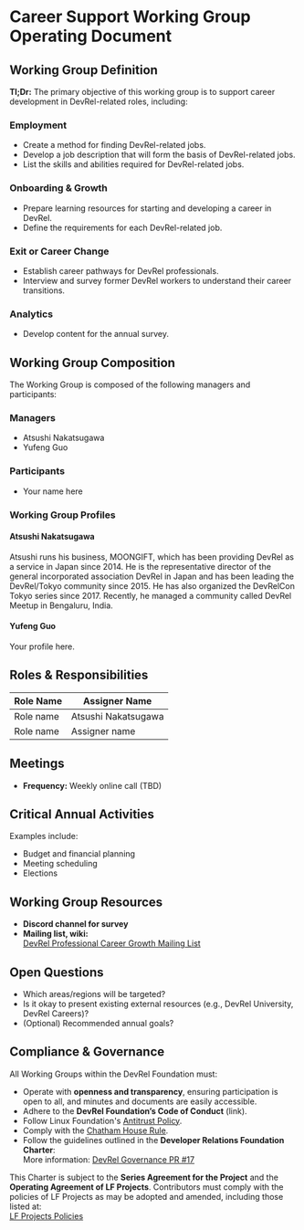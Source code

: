 # Career Support Working Group Operating Document

## Working Group Definition

**Tl;Dr:** The primary objective of this working group is to support career development in DevRel-related roles, including:

### Employment
- Create a method for finding DevRel-related jobs.
- Develop a job description that will form the basis of DevRel-related jobs.
- List the skills and abilities required for DevRel-related jobs.

### Onboarding & Growth
- Prepare learning resources for starting and developing a career in DevRel.
- Define the requirements for each DevRel-related job.

### Exit or Career Change
- Establish career pathways for DevRel professionals.
- Interview and survey former DevRel workers to understand their career transitions.

### Analytics
- Develop content for the annual survey.

## Working Group Composition

The Working Group is composed of the following managers and participants:

### Managers

- Atsushi Nakatsugawa  
- Yufeng Guo

### Participants

- Your name here  

### Working Group Profiles

#### Atsushi Nakatsugawa

Atsushi runs his business, MOONGIFT, which has been providing DevRel as a service in Japan since 2014. He is the representative director of the general incorporated association DevRel in Japan and has been leading the DevRel/Tokyo community since 2015. He has also organized the DevRelCon Tokyo series since 2017. Recently, he managed a community called DevRel Meetup in Bengaluru, India.

#### Yufeng Guo

Your profile here.  

## Roles & Responsibilities

| **Role Name** | **Assigner Name** |
|--------------|------------------|
| Role name | Atsushi Nakatsugawa |
| Role name | Assigner name |

## Meetings

- **Frequency:** Weekly online call (TBD)

## Critical Annual Activities  

Examples include:  
- Budget and financial planning  
- Meeting scheduling  
- Elections  

## Working Group Resources  

- **Discord channel for survey**  
- **Mailing list, wiki:**  
  [DevRel Professional Career Growth Mailing List](https://lists.dev-rel.org/g/wg-professional-career-growth)  

## Open Questions  

- Which areas/regions will be targeted?  
- Is it okay to present existing external resources (e.g., DevRel University, DevRel Careers)?  
- (Optional) Recommended annual goals?  


## Compliance & Governance  

All Working Groups within the DevRel Foundation must:  

- Operate with **openness and transparency**, ensuring participation is open to all, and minutes and documents are easily accessible.  
- Adhere to the **DevRel Foundation’s Code of Conduct** (link).  
- Follow Linux Foundation's [Antitrust Policy](https://www.linuxfoundation.org/legal/antitrust-policy).  
- Comply with the [Chatham House Rule](https://www.chathamhouse.org/about-us/chatham-house-rule).  
- Follow the guidelines outlined in the **Developer Relations Foundation Charter**:  
  More information: [DevRel Governance PR #17](https://github.com/DevRel-Foundation/governance/pull/17/files#diff-a5e748f515fc060f9baf9feb8e2871c97cd5657858b78f583c6c025c7e49f176)  

This Charter is subject to the **Series Agreement for the Project** and the **Operating Agreement of LF Projects**. Contributors must comply with the policies of LF Projects as may be adopted and amended, including those listed at:  
[LF Projects Policies](https://lfprojects.org/policies/)  

